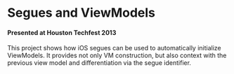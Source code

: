 # Segues and ViewModels 
#### Presented at Houston Techfest 2013

This project shows how iOS segues can be used to automatically initialize ViewModels. 
It provides not only VM construction, but also context with the previous view model and differentiation via the segue identifier.

